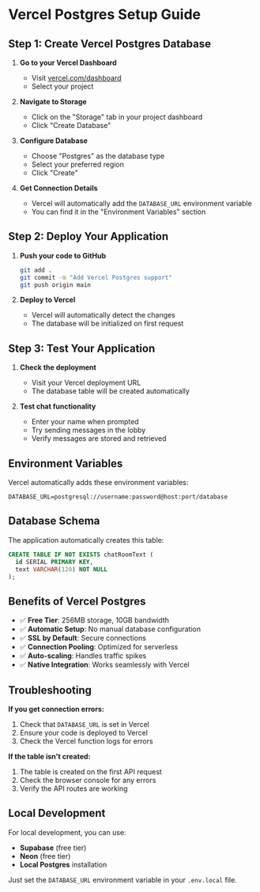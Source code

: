 # Vercel Postgres Setup Guide

## Step 1: Create Vercel Postgres Database

1. **Go to your Vercel Dashboard**
   - Visit [vercel.com/dashboard](https://vercel.com/dashboard)
   - Select your project

2. **Navigate to Storage**
   - Click on the "Storage" tab in your project dashboard
   - Click "Create Database"

3. **Configure Database**
   - Choose "Postgres" as the database type
   - Select your preferred region
   - Click "Create"

4. **Get Connection Details**
   - Vercel will automatically add the `DATABASE_URL` environment variable
   - You can find it in the "Environment Variables" section

## Step 2: Deploy Your Application

1. **Push your code to GitHub**
   ```bash
   git add .
   git commit -m "Add Vercel Postgres support"
   git push origin main
   ```

2. **Deploy to Vercel**
   - Vercel will automatically detect the changes
   - The database will be initialized on first request

## Step 3: Test Your Application

1. **Check the deployment**
   - Visit your Vercel deployment URL
   - The database table will be created automatically

2. **Test chat functionality**
   - Enter your name when prompted
   - Try sending messages in the lobby
   - Verify messages are stored and retrieved

## Environment Variables

Vercel automatically adds these environment variables:
```env
DATABASE_URL=postgresql://username:password@host:port/database
```

## Database Schema

The application automatically creates this table:
```sql
CREATE TABLE IF NOT EXISTS chatRoomText (
  id SERIAL PRIMARY KEY,
  text VARCHAR(120) NOT NULL
);
```

## Benefits of Vercel Postgres

- ✅ **Free Tier**: 256MB storage, 10GB bandwidth
- ✅ **Automatic Setup**: No manual database configuration
- ✅ **SSL by Default**: Secure connections
- ✅ **Connection Pooling**: Optimized for serverless
- ✅ **Auto-scaling**: Handles traffic spikes
- ✅ **Native Integration**: Works seamlessly with Vercel

## Troubleshooting

**If you get connection errors:**
1. Check that `DATABASE_URL` is set in Vercel
2. Ensure your code is deployed to Vercel
3. Check the Vercel function logs for errors

**If the table isn't created:**
1. The table is created on the first API request
2. Check the browser console for any errors
3. Verify the API routes are working

## Local Development

For local development, you can use:
- **Supabase** (free tier)
- **Neon** (free tier)
- **Local Postgres** installation

Just set the `DATABASE_URL` environment variable in your `.env.local` file. 